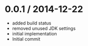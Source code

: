 
0.0.1 / 2014-12-22
==================

  * added build status
  * removed unused JDK settings
  * initial implementation
  * Initial commit
